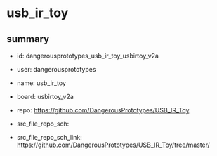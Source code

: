 # usb_ir_toy
 
## summary 
* id: dangerousprototypes_usb_ir_toy_usbirtoy_v2a
* user: dangerousprototypes
* name: usb_ir_toy
* board: usbirtoy_v2a
* repo: https://github.com/DangerousPrototypes/USB_IR_Toy



* src_file_repo_sch: 
* src_file_repo_sch_link: https://github.com/DangerousPrototypes/USB_IR_Toy/tree/master/






